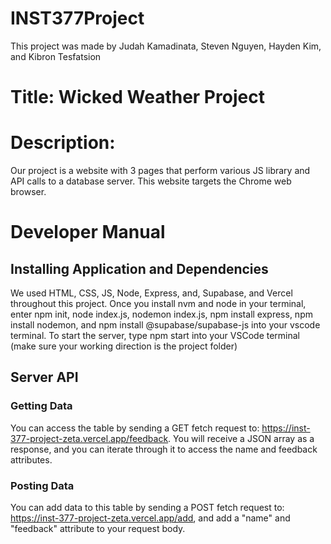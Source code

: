 # INST377Project
This project was made by Judah Kamadinata, Steven Nguyen, Hayden Kim, and Kibron Tesfatsion

# Title: Wicked Weather Project

# Description:
Our project is a website with 3 pages that perform various JS library and API calls to a database server. This website targets the Chrome web browser.

# Developer Manual
## Installing Application and Dependencies
We used HTML, CSS, JS, Node, Express, and, Supabase, and Vercel throughout this project. Once you install nvm and node in your terminal, enter npm init, node index.js, nodemon index.js, npm install express, npm install nodemon, and npm install @supabase/supabase-js into your vscode terminal. To start the server, type npm start into your VSCode terminal (make sure your working direction is the project folder)
## Server API
### Getting Data
You can access the table by sending a GET fetch request to: https://inst-377-project-zeta.vercel.app/feedback.
You will receive a JSON array as a response, and you can iterate through it to access the name and feedback attributes.
### Posting Data
You can add data to this table by sending a POST fetch request to: https://inst-377-project-zeta.vercel.app/add, and add a "name" and "feedback" attribute to your request body.
